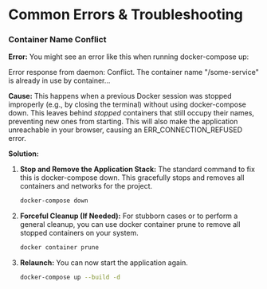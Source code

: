 # Common Errors & Troubleshooting

### **Container Name Conflict**

**Error:** You might see an error like this when running docker-compose up:

Error response from daemon: Conflict. The container name "/some-service" is already in use by container...

**Cause:** This happens when a previous Docker session was stopped improperly (e.g., by closing the terminal) without using docker-compose down. This leaves behind *stopped* containers that still occupy their names, preventing new ones from starting. This will also make the application unreachable in your browser, causing an ERR_CONNECTION_REFUSED error.

**Solution:**

1. **Stop and Remove the Application Stack:** The standard command to fix this is docker-compose down. This gracefully stops and removes all containers and networks for the project.  
   ```Bash  
   docker-compose down
   ```

2. **Forceful Cleanup (If Needed):** For stubborn cases or to perform a general cleanup, you can use docker container prune to remove all stopped containers on your system.  
   ```Bash  
   docker container prune
   ```

3. **Relaunch:** You can now start the application again.  
   ```Bash  
   docker-compose up --build -d
